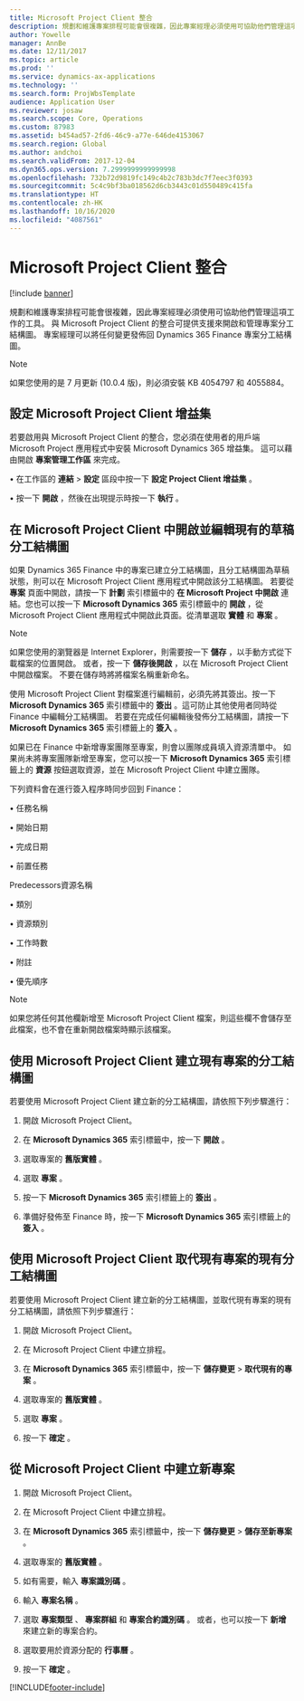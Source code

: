 ```yaml
---
title: Microsoft Project Client 整合
description: 規劃和維護專案排程可能會很複雜，因此專案經理必須使用可協助他們管理這項工作的工具。 與 Microsoft Project Client 的整合可提供支援來開啟和管理專案分工結構圖。
author: Yowelle
manager: AnnBe
ms.date: 12/11/2017
ms.topic: article
ms.prod: ''
ms.service: dynamics-ax-applications
ms.technology: ''
ms.search.form: ProjWbsTemplate
audience: Application User
ms.reviewer: josaw
ms.search.scope: Core, Operations
ms.custom: 87983
ms.assetid: b454ad57-2fd6-46c9-a77e-646de4153067
ms.search.region: Global
ms.author: andchoi
ms.search.validFrom: 2017-12-04
ms.dyn365.ops.version: 7.2999999999999998
ms.openlocfilehash: 732b72d9819fc149c4b2c783b3dc7f7eec3f0393
ms.sourcegitcommit: 5c4c9bf3ba018562d6cb3443c01d550489c415fa
ms.translationtype: HT
ms.contentlocale: zh-HK
ms.lasthandoff: 10/16/2020
ms.locfileid: "4087561"
---
```

# <a name="microsoft-project-client-integration"></a>Microsoft Project Client 整合

[!include [banner](../includes/banner.md)]

規劃和維護專案排程可能會很複雜，因此專案經理必須使用可協助他們管理這項工作的工具。 與 Microsoft Project Client 的整合可提供支援來開啟和管理專案分工結構圖。 專案經理可以將任何變更發佈回 Dynamics 365 Finance 專案分工結構圖。

> [!NOTE]
> 如果您使用的是 7 月更新 (10.0.4 版)，則必須安裝 KB 4054797 和 4055884。

## <a name="configure-the-microsoft-project-client-add-in"></a>設定 Microsoft Project Client 增益集
若要啟用與 Microsoft Project Client 的整合，您必須在使用者的用戶端 Microsoft Project 應用程式中安裝 Microsoft Dynamics 365 增益集。 這可以藉由開啟 **專案管理工作區** 來完成。

•   在工作區的 **連結** > **設定** 區段中按一下 **設定 Project Client 增益集** 。

•   按一下 **開啟** ，然後在出現提示時按一下 **執行** 。

## <a name="open-and-edit-an-existing-draft-work-breakdown-structure-in-microsoft-project-client"></a>在 Microsoft Project Client 中開啟並編輯現有的草稿分工結構圖
如果 Dynamics 365 Finance 中的專案已建立分工結構圖，且分工結構圖為草稿狀態，則可以在 Microsoft Project Client 應用程式中開啟該分工結構圖。 若要從 **專案** 頁面中開啟，請按一下 **計劃** 索引標籤中的 **在 Microsoft Project 中開啟** 連結。您也可以按一下 **Microsoft Dynamics 365** 索引標籤中的 **開啟** ，從 Microsoft Project Client 應用程式中開啟此頁面。從清單選取 **實體** 和 **專案** 。

> [!NOTE]
> 如果您使用的瀏覽器是 Internet Explorer，則需要按一下 **儲存** ，以手動方式從下載檔案的位置開啟。 或者，按一下 **儲存後開啟** ，以在 Microsoft Project Client 中開啟檔案。 不要在儲存時將將檔案名稱重新命名。

使用 Microsoft Project Client 對檔案進行編輯前，必須先將其簽出。按一下 **Microsoft Dynamics 365** 索引標籤中的 **簽出** 。這可防止其他使用者同時從 Finance 中編輯分工結構圖。 若要在完成任何編輯後發佈分工結構圖，請按一下 **Microsoft Dynamics 365** 索引標籤上的 **簽入** 。

如果已在 Finance 中新增專案團隊至專案，則會以團隊成員填入資源清單中。 如果尚未將專案團隊新增至專案，您可以按一下 **Microsoft Dynamics 365** 索引標籤上的 **資源** 按鈕選取資源，並在 Microsoft Project Client 中建立團隊。 

下列資料會在進行簽入程序時同步回到 Finance：

•   任務名稱

•   開始日期

•   完成日期

•   前置任務

Predecessors資源名稱

•   類別

•   資源類別

•   工作時數

•   附註

•   優先順序

> [!NOTE]
> 如果您將任何其他欄新增至 Microsoft Project Client 檔案，則這些欄不會儲存至此檔案，也不會在重新開啟檔案時顯示該檔案。

## <a name="create-the-work-breakdown-structure-for-an-existing-project-using-microsoft-project-client"></a>使用 Microsoft Project Client 建立現有專案的分工結構圖
若要使用 Microsoft Project Client 建立新的分工結構圖，請依照下列步驟進行：


1.  開啟 Microsoft Project Client。

2.  在 **Microsoft Dynamics 365** 索引標籤中，按一下 **開啟** 。

3.  選取專案的 **舊版實體** 。

4.  選取 **專案** 。

5.  按一下 **Microsoft Dynamics 365** 索引標籤上的 **簽出** 。

6.  準備好發佈至 Finance 時，按一下 **Microsoft Dynamics 365** 索引標籤上的 **簽入** 。

## <a name="replace-the-existing-work-breakdown-structure-for-an-existing-project-using-microsoft-project-client"></a>使用 Microsoft Project Client 取代現有專案的現有分工結構圖
若要使用 Microsoft Project Client 建立新的分工結構圖，並取代現有專案的現有分工結構圖，請依照下列步驟進行：

1.  開啟 Microsoft Project Client。

2.  在 Microsoft Project Client 中建立排程。

3.  在 **Microsoft Dynamics 365** 索引標籤中，按一下 **儲存變更** > **取代現有的專案** 。

4.  選取專案的 **舊版實體** 。

5.  選取 **專案** 。

6.  按一下 **確定** 。

## <a name="create-a-new-project-from-within-microsoft-project-client"></a>從 Microsoft Project Client 中建立新專案


1.  開啟 Microsoft Project Client。

2.  在 Microsoft Project Client 中建立排程。

3.  在 **Microsoft Dynamics 365** 索引標籤中，按一下 **儲存變更** > **儲存至新專案** 。

4.  選取專案的 **舊版實體** 。

5.  如有需要，輸入 **專案識別碼** 。

6.  輸入 **專案名稱** 。

7.  選取 **專案類型** 、 **專案群組** 和 **專案合約識別碼** 。 或者，也可以按一下 **新增** 來建立新的專案合約。

8.  選取要用於資源分配的 **行事曆** 。

11. 按一下 **確定** 。


[!INCLUDE[footer-include](../includes/footer-banner.md)]